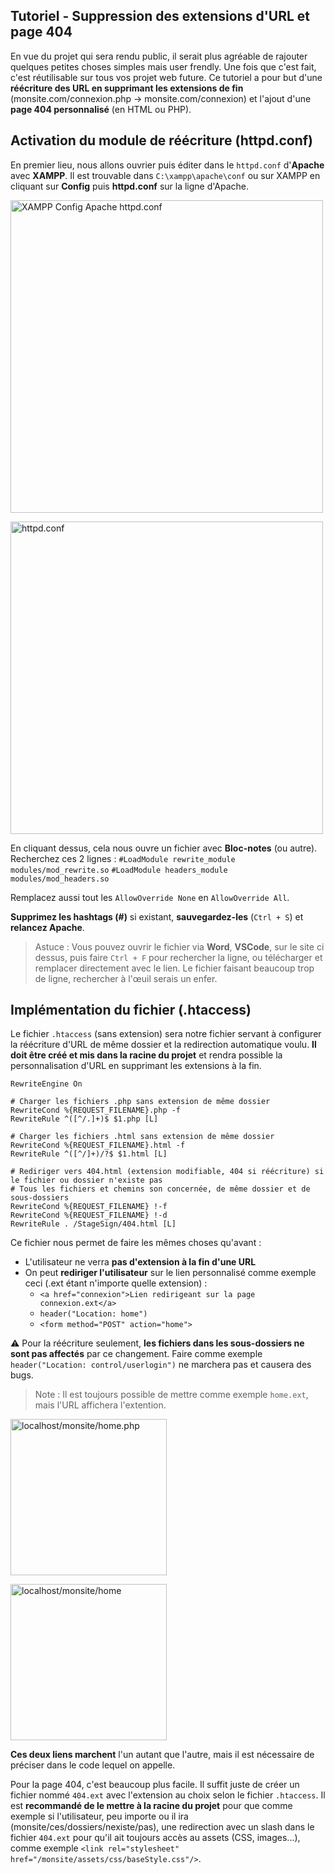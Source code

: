 ## Tutoriel - Suppression des extensions d'URL et page 404

En vue du projet qui sera rendu public, il serait plus agréable de rajouter quelques petites choses simples mais user frendly. Une fois que c'est fait, c'est réutilisable sur tous vos projet web future. Ce tutoriel a pour but d'une **réécriture des URL en supprimant les extensions de fin** (monsite.com/connexion.php -> monsite.com/connexion) et l'ajout d'une **page 404 personnalisé** (en HTML ou PHP).

## Activation du module de réécriture (httpd.conf)

En premier lieu, nous allons ouvrier puis éditer dans le `httpd.conf` d'**Apache** avec **XAMPP**. Il est trouvable dans `C:\xampp\apache\conf` ou sur XAMPP en cliquant sur **Config** puis  **httpd.conf** sur la ligne d'Apache.

<img width="500px" src="https://github.com/user-attachments/assets/ec41cfc1-deed-4ca3-bdc7-74e513ad063b" alt="XAMPP Config Apache httpd.conf" /><br>

<img width="500px" src="https://github.com/user-attachments/assets/dd62ecd3-3236-4b6c-aa2f-67d4e66ea40f" alt=" httpd.conf " /><br>

En cliquant dessus, cela nous ouvre un fichier avec **Bloc-notes** (ou autre). Recherchez ces 2 lignes :
`#LoadModule rewrite_module modules/mod_rewrite.so`
`#LoadModule headers_module modules/mod_headers.so`

Remplacez aussi tout les `AllowOverride None` en `AllowOverride All`.

**Supprimez les hashtags (#)** si existant, **sauvegardez-les** (`Ctrl + S`) et **relancez Apache**.

> Astuce : Vous pouvez ouvrir le fichier via **Word**, **VSCode**, sur le site ci dessus, puis faire `Ctrl + F` pour rechercher la ligne, ou télécharger et remplacer directement avec le lien. Le fichier faisant beaucoup trop de ligne, rechercher à l'œuil serais un enfer.

## Implémentation du fichier (.htaccess)

Le fichier `.htaccess` (sans extension) sera notre fichier servant à configurer la réécriture d'URL de même dossier et la redirection automatique voulu. **Il doit être créé et mis dans la racine du projet** et rendra possible la personnalisation d'URL en supprimant les extensions à la fin.

```
RewriteEngine On

# Charger les fichiers .php sans extension de même dossier
RewriteCond %{REQUEST_FILENAME}.php -f
RewriteRule ^([^/.]+)$ $1.php [L]

# Charger les fichiers .html sans extension de même dossier
RewriteCond %{REQUEST_FILENAME}.html -f
RewriteRule ^([^/]+)/?$ $1.html [L]

# Rediriger vers 404.html (extension modifiable, 404 si réécriture) si le fichier ou dossier n'existe pas
# Tous les fichiers et chemins son concernée, de même dossier et de sous-dossiers
RewriteCond %{REQUEST_FILENAME} !-f
RewriteCond %{REQUEST_FILENAME} !-d
RewriteRule . /StageSign/404.html [L]
```

Ce fichier nous permet de faire les mêmes choses qu'avant :
  - L'utilisateur ne verra **pas d'extension à la fin d'une URL**
  - On peut **rediriger l'utilisateur** sur le lien personnalisé comme exemple ceci (.ext étant n'importe quelle extension) :
    - `<a href="connexion">Lien redirigeant sur la page connexion.ext</a> `
    - `header("Location: home")`
    - `<form method="POST" action="home">`

⚠️ Pour la réécriture seulement, **les fichiers dans les sous-dossiers ne sont pas affectés** par ce changement. Faire comme exemple `header("Location: control/userlogin")` ne marchera pas et causera des bugs.

> Note : Il est toujours possible de mettre comme exemple `home.ext`, mais l'URL affichera l'extention.

<img width="250px" src="https://github.com/user-attachments/assets/8b47f04e-d1f7-4e7a-9188-4d2abe51f341" alt="localhost/monsite/home.php" /><br>

<img width="250px" src="https://github.com/user-attachments/assets/a177e12f-adca-4012-88c3-b971d534e7ed" alt="localhost/monsite/home" /><br>

**Ces deux liens marchent** l'un autant que l'autre, mais il est nécessaire de préciser dans le code lequel on appelle.

Pour la page 404, c'est beaucoup plus facile. Il suffit juste de créer un fichier nommé `404.ext` avec l'extension au choix selon le fichier `.htaccess`. Il est **recommandé de le mettre à la racine du projet** pour que comme exemple si l'utilisateur, peu importe ou il ira (monsite/ces/dossiers/nexiste/pas), une redirection avec un slash dans le fichier `404.ext` pour qu'il ait toujours accès au assets (CSS, images...), comme exemple `<link rel="stylesheet" href="/monsite/assets/css/baseStyle.css"/>`.
